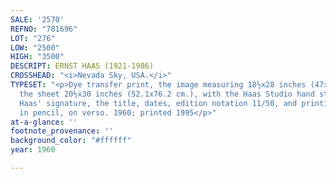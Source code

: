 ```yaml
---
SALE: '2570'
REFNO: "781696"
LOT: "276"
LOW: "2500"
HIGH: "3500"
DESCRIPT: ERNST HAAS (1921-1986)
CROSSHEAD: "<i>Nevada Sky, USA.</i>"
TYPESET: "<p>Dye transfer print, the image measuring 18½x28 inches (47x71.1 cm.),
  the sheet 20½x30 inches (52.1x76.2 cm.), with the Haas Studio hand stamp with Alexander
  Haas' signature, the title, dates, edition notation 11/50, and printing notations,
  in pencil, on verso. 1960; printed 1995</p>"
at-a-glance: ''
footnote_provenance: ''
background_color: "#ffffff"
year: 1960

---
```

